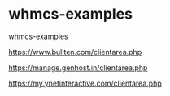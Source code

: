 # whmcs-examples
whmcs-examples

https://www.bullten.com/clientarea.php

https://manage.genhost.in/clientarea.php

https://my.ynetinteractive.com/clientarea.php
